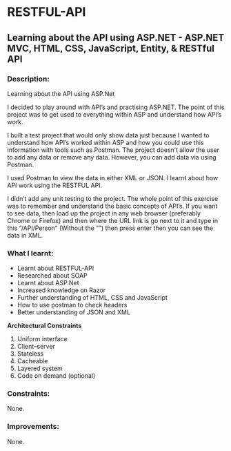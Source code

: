 # RESTFUL-API

## Learning about the API using ASP.NET - ASP.NET MVC, HTML, CSS, JavaScript, Entity, & RESTful API

### Description:

Learning about the API using ASP.Net

I decided to play around with API’s and practising ASP.NET. The point of this project was to get used to everything within ASP and understand how API’s work.

I built a test project that would only show data just because I wanted to understand how API’s worked within ASP and how you could use this information with tools such as Postman. The project doesn’t allow the user to add any data or remove any data. However, you can add data via using Postman.

I used Postman to view the data in either XML or JSON. I learnt about how API work using the RESTFUL API. 

I didn’t add any unit testing to the project. The whole point of this exercise was to remember and understand the basic concepts of API’s.
If you want to see data, then load up the project in any web browser (preferably Chrome or Firefox) and then where the URL link is go next to it and type in this “/API/Person” (Without the “”) then press enter then you can see the data in XML.

### What I learnt: 
- Learnt about RESTFUL-API
- Researched about SOAP
- Learnt about ASP.Net
- Increased knowledge on Razor
- Further understanding of HTML, CSS and JavaScript
- How to use postman to check headers
- Better understanding of JSON and XML

**Architectural Constraints**
1.	Uniform interface
2.	Client–server
3.	Stateless
4.	Cacheable
5.	Layered system
6.	Code on demand (optional)

### Constraints:

None.

### Improvements:

None.
